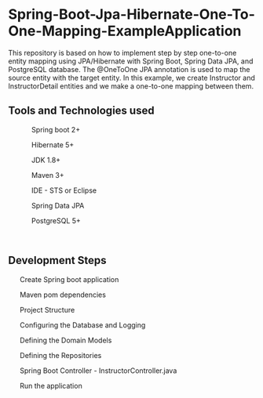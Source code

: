 # Spring-Boot-Jpa-Hibernate-One-To-One-Mapping-ExampleApplication
This repository is based on how to implement step by step one-to-one entity mapping using JPA/Hibernate with Spring Boot, Spring Data JPA, and PostgreSQL database. The @OneToOne JPA annotation is used to map the source entity with the target entity. In this example, we create Instructor and InstructorDetail entities and we make a one-to-one mapping between them.


<h2>Tools and Technologies used</h2>
<ul>
<ul>Spring boot 2+</ul>
<ul>Hibernate 5+</ul>
<ul>JDK 1.8+</ul>
<ul>Maven 3+</ul>
<ul>IDE - STS or Eclipse</ul>
<ul>Spring Data JPA</ul>
<ul>PostgreSQL 5+</ul>
</ul>
<br>
<h2>Development Steps</h2>
<ul>Create Spring boot application</ul>
<ul>Maven pom dependencies</ul>
<ul>Project Structure</ul>
<ul>Configuring the Database and Logging</ul>
<ul>Defining the Domain Models</ul>
<ul>Defining the Repositories</ul>
<ul>Spring Boot Controller - InstructorController.java</ul>
<ul>Run the application</ul>
</ul>
